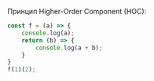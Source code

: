 Принцип Higher-Order Component (HOC):
```javascript
const f = (a) => {
    console.log(a);
    return (b) => {
        console.log(a + b);
    }
}
f(1)(2);
```
